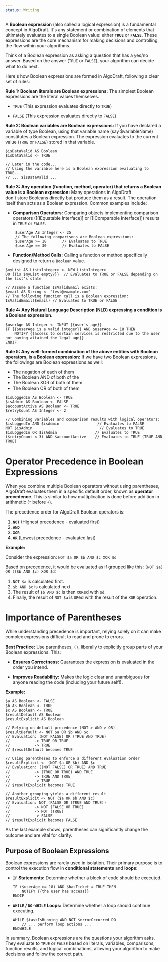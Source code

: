 ```yaml
---
status: Writing
---
```

A **Boolean expression** (also called a logical expression) is a fundamental concept in AlgoDraft. It's any statement or combination of elements that ultimately evaluates to a single Boolean value: either **`TRUE`** or **`FALSE`**. These expressions are the core mechanism for making decisions and controlling the flow within your algorithms.

Think of a Boolean expression as asking a question that has a yes/no answer. Based on the answer (`TRUE` or `FALSE`), your algorithm can decide what to do next.

Here's how Boolean expressions are formed in AlgoDraft, following a clear set of rules:

**Rule 1: Boolean literals are Boolean expressions:** The simplest Boolean expressions are the literal values themselves.
	
* `TRUE` (This expression evaluates directly to `TRUE`)
	
* `FALSE` (This expression evaluates directly to `FALSE`)

**Rule 2: Boolean variables are Boolean expressions:** If you have declared a variable of type Boolean, using that variable name (say $variableName) constitutes a Boolean expression. The expression evaluates to the current value (`TRUE` or `FALSE`) stored in that variable.

```
$isDataValid AS Boolean
$isDataValid <- TRUE

// Later in the code...
// Using the variable here is a Boolean expression evaluating to TRUE...
// ... $isDataValid ...
```

**Rule 3: Any operation (function, method, operator) that returns a Boolean value is a Boolean expression:** Many operations in AlgoDraft don't store Booleans directly but produce them as a result. The operation itself then acts as a Boolean expression. Common examples include:

 * **Comparison Operators:** Comparing objects implementing comparison operators ([[IEquatable Interface]] or [[IComparable Interface]]) results in `TRUE` or `FALSE`.
	
   ```
    $userAge AS Integer <- 25
    // The following comparisons are Boolean expressions:
    $userAge >= 18       // Evaluates to TRUE
    $userAge == 30       // Evaluates to FALSE
    ```

*   **Function/Method Calls:** Calling a function or method specifically designed to return a `Boolean` value.

```AlgoDraft
$myList AS List<Integer> <- NEW List<Integer>
DO {{is $myList empty?}}  // Evaluates to TRUE or FALSE depending on the list's state
	
// Assume a function IsValidEmail exists:
$email AS String <- "test@example.com"
// The following function call is a Boolean expression:
IsValidEmail($email) // Evaluates to TRUE or FALSE
```

**Rule 4: Any Natural Language Description (NLD) expressing a condition is a Boolean expression.**

```AlgoDraft
$userAge AS Integer <- INPUT {{user's age}}
IF {{$userAge is a valid integer}} AND $userAge <= 18 THEN
	NOTIFY {{access to certain services is restricted due to the user not having attained the legal age}}
ENDIF
```

**Rule 5: Any well-formed combination of the above entities with Boolean operators, is a Boolean expression:** If we have two Boolean expressions, the followings are Boolean expressions as well:

* The negation of each of them
* The Boolean AND of both of the
* The Boolean XOR of both of them
* The Boolean OR of both of them

```algodraft
$isLoggedIn AS Boolean <- TRUE
$isAdmin AS Boolean <- FALSE
$accountActive AS Boolean <- TRUE
$retryCount AS Integer <- 2

// Combining variables and comparison results with logical operators:
$isLoggedIn AND $isAdmin                 // Evaluates to FALSE
NOT $isAdmin                              // Evaluates to TRUE
$isLoggedIn OR $isAdmin                 // Evaluates to TRUE
($retryCount < 3) AND $accountActive    // Evaluates to TRUE (TRUE AND TRUE)
```

# Operator Precedence in Boolean Expressions

When you combine multiple Boolean operators without using parentheses, AlgoDraft evaluates them in a specific default order, known as **operator precedence**. This is similar to how multiplication is done before addition in arithmetic (`*` before `+`).

The precedence order for AlgoDraft Boolean operators is:

1.  **`NOT`** (Highest precedence - evaluated first)
2.  **`AND`**
3.  **`XOR`**
4.  **`OR`** (Lowest precedence - evaluated last)

**Example:**

Consider the expression: `NOT $a OR $b AND $c XOR $d`

Based on precedence, it would be evaluated as if grouped like this:
`(NOT $a) OR (($b AND $c) XOR $d)`

1.  `NOT $a` is calculated first.
2.  `$b AND $c` is calculated next.
3.  The result of `$b AND $c` is then `XOR`ed with `$d`.
4.  Finally, the result of `NOT $a` is `OR`ed with the result of the `XOR` operation.

# Importance of Parentheses

While understanding precedence is important, relying solely on it can make complex expressions difficult to read and prone to errors.

**Best Practice:** Use parentheses, `()`, liberally to explicitly group parts of your Boolean expressions. This:

*   **Ensures Correctness:** Guarantees the expression is evaluated in the order you intend.

*   **Improves Readability:** Makes the logic clear and unambiguous for anyone reading the code (including your future self!).

**Example:**

```algodraft
$a AS Boolean <- FALSE
$b AS Boolean <- TRUE
$c AS Boolean <- TRUE
$resultDefault AS Boolean
$resultExplicit AS Boolean

// Relying on default precedence (NOT > AND > OR)
$resultDefault <- NOT $a OR $b AND $c
// Evaluation: (NOT FALSE) OR (TRUE AND TRUE)
//           -> TRUE OR TRUE
//           -> TRUE
// $resultDefault becomes TRUE

// Using parentheses to enforce a different evaluation order
$resultExplicit <- (NOT $a OR $b) AND $c
// Evaluation: ((NOT FALSE) OR TRUE) AND TRUE
//           -> (TRUE OR TRUE) AND TRUE
//           -> TRUE AND TRUE
//           -> TRUE
// $resultExplicit becomes TRUE

// Another grouping yields a different result
$resultExplicit <- NOT ($a OR $b AND $c)
// Evaluation: NOT (FALSE OR (TRUE AND TRUE))
//           -> NOT (FALSE OR TRUE)
//           -> NOT (TRUE)
//           -> FALSE
// $resultExplicit becomes FALSE
```

As the last example shows, parentheses can significantly change the outcome and are vital for clarity.

## Purpose of Boolean Expressions

Boolean expressions are rarely used in isolation. Their primary purpose is to control the execution flow in **conditional statements** and **loops**:

*   **`IF` Statements:** Determine whether a block of code should be executed.
    ```algodraft
    IF ($userAge >= 18) AND $hasTicket = TRUE THEN
        NOTIFY {{the user has access}}
    ENDIF
    ```
*   **`WHILE` / `DO-WHILE` Loops:** Determine whether a loop should continue executing.
    ```algodraft
    WHILE $taskIsRunning AND NOT $errorOccurred DO
        // ... perform loop actions ...
    ENDWHILE
    ```

In summary, Boolean expressions are the questions your algorithm asks. They evaluate to `TRUE` or `FALSE` based on literals, variables, comparisons, function results, and logical combinations, allowing your algorithm to make decisions and follow the correct path.
